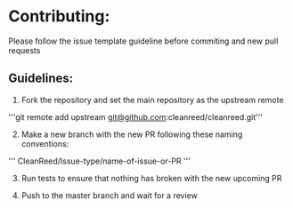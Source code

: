 
# Contributing:


Please follow the issue template guideline before commiting and new pull requests

## Guidelines:

1. Fork the repository and set the main repository as the upstream remote

'''git remote add upstream git@github.com:cleanreed/cleanreed.git'''

2. Make a new branch with the new PR following these naming conventions:

'''
CleanReed/Issue-type/name-of-issue-or-PR
'''

3. Run tests to ensure that nothing has broken with the new upcoming PR

4. Push to the master branch and wait for a review

